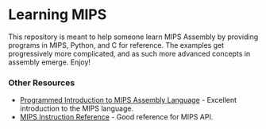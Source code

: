# Learning MIPS

This repository is meant to help someone learn MIPS Assembly by providing programs in MIPS, Python, and C for reference. The examples get progressively more complicated, and as such more advanced concepts in assembly emerge. Enjoy!

### Other Resources

  - [Programmed Introduction to MIPS Assembly Language](http://chortle.ccsu.edu/assemblytutorial/index.html) - Excellent introduction to the MIPS language.
  - [MIPS Instruction Reference](http://www.mrc.uidaho.edu/mrc/people/jff/digital/MIPSir.html) - Good reference for MIPS API.
